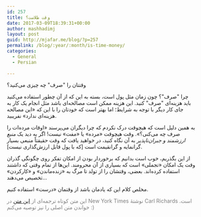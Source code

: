 ```yaml
---
id: 257
title: وقت طلاست؟
date: 2017-03-09T18:39:31+00:00
author: mashhadimj
layout: post
guid: http://mjafar.me/blog/?p=257
permalink: /blog/:year/:month/is-time-money/
categories:
  - General
  - Persian
  
---
```

وقتتان را "صرف" چه چیزی می‌کنید؟

چرا "صرف"؟ چون زمان مثل پول است، بسته به این که از آن چطور استفاده می‌کنید باید هزینه‌ای "صرف" کنید. این هزینه ممکن است مصالحه‌ای باشد مثل انجام یک کار به جای کار دیگر با توجه به شرایط؛ اما بهتر است که خودتان را با این که «این مصالحه هزینه‌ای ندارد» نفریبید.

به همین دلیل است که هیچوقت درک نکردم که چرا دیگران می‌پرسند «اوقات مرده‌ات را صرف چه می‌کنی؟». وقت هیچوقت «مرده» یا «مفت» نیست! اگر به دید یک *منبع ارزشمند *و* جبران‌ناپذیر* به آن نگاه کنید، در خواهید یافت که وقت حقیقتاً منبعی بسیار گرانمایه و گرانقیمت است [که با پول قابل ارزش‌گذاری نیست].

از این بگذریم، خوب است بدانیم که برخوردار بودن از امکان تفکر روی چگونگی گذران وقت یک امکان «تجملی» است که بسیاری از آن محرومند. این‌ها از تمام وقتی که داشتند استفاده کرده‌اند. بعضی، وقتشان را از تولد تا مرگ به «زنده‌ماندن» و «کارکردن» تخصیص می‌دهند...

مخلص کلام این که یادمان باشد از وقتمان «درست» استفاده کنیم.
<p style="color: #808080;">این متن کوتاه ترجمه‌ای از <a href="https://www.nytimes.com/2017/01/18/your-money/free-time-not-likely-for-time-is-anything-but-free.html?_r=0" target="_blank">این متن</a> در New York Times نوشتهٔ Carl Richards است. خواندن متن اصلی را نیز توصیه می‌کنم :)</p>

